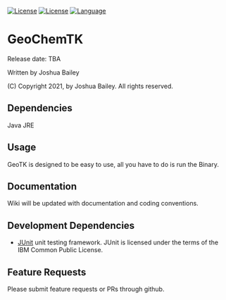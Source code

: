 [![License](https://img.shields.io/badge/license-LGPL%202.1-blue.svg)](http://www.gnu.org/licenses/lgpl-2.1.html)
[![License](https://img.shields.io/badge/license-EPL%202.0-blue.svg)](http://www.eclipse.org/legal/epl-2.0)
[![Language](http://img.shields.io/badge/language-java-brightgreen.svg)](https://www.java.com/)

# GeoChemTK

Release date: TBA</p>

Written by Joshua Bailey

(C) Copyright 2021, by Joshua Bailey. All rights reserved.


## Dependencies ##
  Java JRE

## Usage ##
GeoTK is designed to be easy to use, all you have to do is run the Binary. 

## Documentation

Wiki will be updated with documentation and coding conventions.

## Development Dependencies

- [JUnit](http://www.junit.org) unit testing framework. JUnit is licensed under the terms of the IBM Common Public License.

## Feature Requests

  Please submit feature requests or PRs through github.
